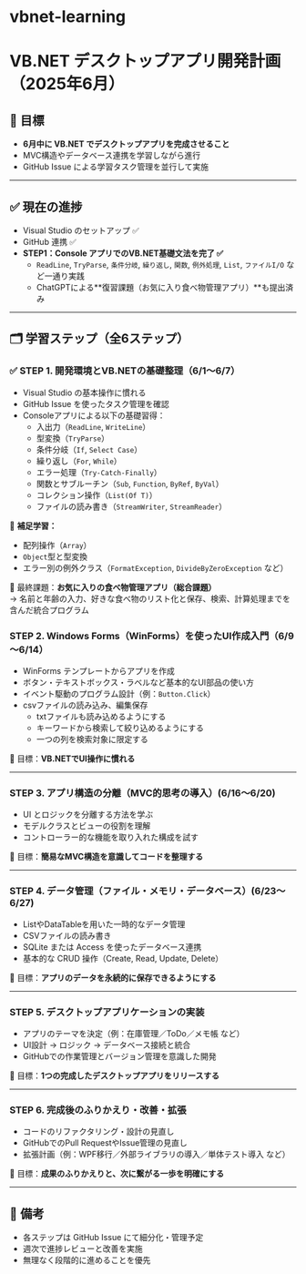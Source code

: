 # vbnet-learning
# VB.NET デスクトップアプリ開発計画（2025年6月）

## 🎯 目標

- **6月中に VB.NET でデスクトップアプリを完成させること**
- MVC構造やデータベース連携を学習しながら進行
- GitHub Issue による学習タスク管理を並行して実施

---

## ✅ 現在の進捗

- Visual Studio のセットアップ ✅
- GitHub 連携 ✅
- **STEP1：Console アプリでのVB.NET基礎文法を完了 ✅**
  - `ReadLine`, `TryParse`, `条件分岐`, `繰り返し`, `関数`, `例外処理`, `List`, `ファイルI/O` など一通り実践
  - ChatGPTによる**復習課題（お気に入り食べ物管理アプリ）**も提出済み

---

## 🗂 学習ステップ（全6ステップ）

### ✅ STEP 1. 開発環境とVB.NETの基礎整理（6/1～6/7）

- Visual Studio の基本操作に慣れる
- GitHub Issue を使ったタスク管理を確認
- Consoleアプリによる以下の基礎習得：
  - 入出力（`ReadLine`, `WriteLine`）
  - 型変換（`TryParse`）
  - 条件分岐（`If`, `Select Case`）
  - 繰り返し（`For`, `While`）
  - エラー処理（`Try-Catch-Finally`）
  - 関数とサブルーチン（`Sub`, `Function`, `ByRef`, `ByVal`）
  - コレクション操作（`List(Of T)`）
  - ファイルの読み書き（`StreamWriter`, `StreamReader`）

📘 **補足学習：**
- 配列操作（`Array`）
- `Object`型と型変換
- エラー別の例外クラス（`FormatException`, `DivideByZeroException` など）

🎯 最終課題：**お気に入りの食べ物管理アプリ（総合課題）**  
→ 名前と年齢の入力、好きな食べ物のリスト化と保存、検索、計算処理までを含んだ統合プログラム


### STEP 2. Windows Forms（WinForms）を使ったUI作成入門（6/9～6/14）

- WinForms テンプレートからアプリを作成
- ボタン・テキストボックス・ラベルなど基本的なUI部品の使い方
- イベント駆動のプログラム設計（例：`Button.Click`）
- csvファイルの読み込み、編集保存
	- txtファイルも読み込めるようにする
	- キーワードから検索して絞り込めるようにする
	- 一つの列を検索対象に限定する

🎯 目標：**VB.NETでUI操作に慣れる**

---

### STEP 3. アプリ構造の分離（MVC的思考の導入）(6/16～6/20)

- UI とロジックを分離する方法を学ぶ
- モデルクラスとビューの役割を理解
- コントローラー的な機能を取り入れた構成を試す

🎯 目標：**簡易なMVC構造を意識してコードを整理する**

---

### STEP 4. データ管理（ファイル・メモリ・データベース）(6/23～6/27)

- ListやDataTableを用いた一時的なデータ管理
- CSVファイルの読み書き
- SQLite または Access を使ったデータベース連携
- 基本的な CRUD 操作（Create, Read, Update, Delete）

🎯 目標：**アプリのデータを永続的に保存できるようにする**

---

### STEP 5. デスクトップアプリケーションの実装

- アプリのテーマを決定（例：在庫管理／ToDo／メモ帳 など）
- UI設計 → ロジック → データベース接続と統合
- GitHubでの作業管理とバージョン管理を意識した開発

🎯 目標：**1つの完成したデスクトップアプリをリリースする**

---

### STEP 6. 完成後のふりかえり・改善・拡張

- コードのリファクタリング・設計の見直し
- GitHubでのPull RequestやIssue管理の見直し
- 拡張計画（例：WPF移行／外部ライブラリの導入／単体テスト導入 など）

🎯 目標：**成果のふりかえりと、次に繋がる一歩を明確にする**

---

## 📌 備考

- 各ステップは GitHub Issue にて細分化・管理予定
- 週次で進捗レビューと改善を実施
- 無理なく段階的に進めることを優先
